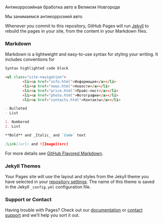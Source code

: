 Антикоррозийная бработка авто в Великом Новгороде

Мы занимаемся антикоррозией авто

Whenever you commit to this repository, GitHub Pages will run [Jekyll](https://jekyllrb.com/) to rebuild the pages in your site, from the content in your Markdown files.

### Markdown

Markdown is a lightweight and easy-to-use syntax for styling your writing. It includes conventions for

```markdown
Syntax highlighted code block

<ul class="site-navigation">
  	  	<li><a href="info.html">Информация</a></li>
  	  	<li><a href="news.html">Новости</a></li>
  	  	<li><a href="price.html">Прайс-лист</a></li>
  	  	<li><a href="photo.html">Фотографии</a></li>
  	  	<li><a href="contacts.html">Контакты</a></li>

- Bulleted
- List

1. Numbered
2. List

**Bold** and _Italic_ and `Code` text

[Link](url) and ![Image](src)
```

For more details see [GitHub Flavored Markdown](https://guides.github.com/features/mastering-markdown/).

### Jekyll Themes

Your Pages site will use the layout and styles from the Jekyll theme you have selected in your [repository settings](https://github.com/Antikor53/VelikiyNovgorod/settings). The name of this theme is saved in the Jekyll `_config.yml` configuration file.

### Support or Contact

Having trouble with Pages? Check out our [documentation](https://docs.github.com/categories/github-pages-basics/) or [contact support](https://github.com/contact) and we’ll help you sort it out.

